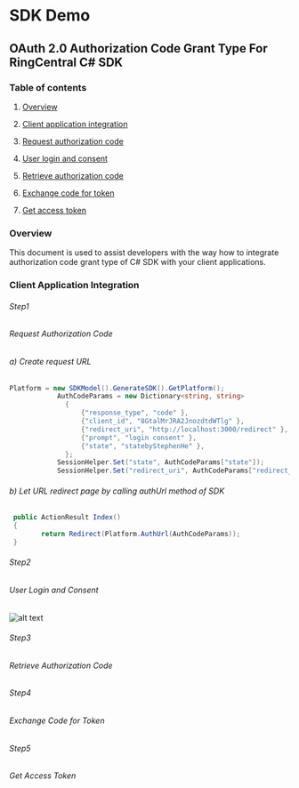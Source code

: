 #  SDK Demo

## OAuth 2.0 Authorization Code Grant Type For RingCentral C# SDK 

### Table of contents

1. [Overview](#overview)

2. [Client application integration](#client-application-integration)
  1. [Request authorization code](#request-authorization-code)
  2. [User login and consent](#user-login-and-consent)
  3. [Retrieve authorization code](#retrieve-authorization-code)
  4. [Exchange code for token](#exchange-code-for-token)
  5. [Get access token](#get-access-token)


### Overview
This document is used to assist developers with the way how to integrate authorization code grant type of C# SDK with your client applications.

### Client Application Integration

###### Step1
###### Request Authorization Code
###### a)	Create request URL 
```cs
Platform = new SDKModel().GenerateSDK().GetPlatform();
            AuthCodeParams = new Dictionary<string, string>
              {
                  {"response_type", "code" },
                  {"client_id", "8GtalMrJRA2JnozdtdWTlg" }, 
                  {"redirect_uri", "http://localhost:3000/redirect" }, 
                  {"prompt", "login consent" }, 
                  {"state", "statebyStephenHe" },
              };
            SessionHelper.Set("state", AuthCodeParams["state"]);
            SessionHelper.Set("redirect_uri", AuthCodeParams["redirect_uri"]);

```


###### b)	Let URL redirect page by calling authUrl method of SDK
```cs
 public ActionResult Index()
 {
        return Redirect(Platform.AuthUrl(AuthCodeParams));
 }

```


###### Step2
###### User Login and Consent
![alt text](http://ringcentral.github.io/images/rng_3leg-oauth_side-by-side_640x551.png "3-legged OAuth")

###### Step3
###### Retrieve Authorization Code

###### Step4
###### Exchange Code for Token

###### Step5
###### Get Access Token

